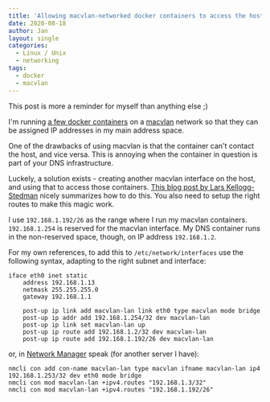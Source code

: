 ```yaml
---
title: 'Allowing macvlan-networked docker containers to access the host'
date: 2020-08-18
author: Jan
layout: single
categories:
  - Linux / Unix
  - networking
tags:
  - docker
  - macvlan
---
```

This post is more a reminder for myself than anything else ;)

I'm running [a few docker containers](/2020/05/07/enter-zfs/) on a [macvlan](https://docs.docker.com/network/macvlan/) 
network so that they can be assigned IP addresses in my main address space.

One of the drawbacks of using macvlan is that the container can't contact the host, and vice versa. This is annoying when
the container in question is part of your DNS infrastructure.

Luckely, a solution exists - creating another macvlan interface on the host, and using that to access those containers.
[This blog post by Lars Kellogg-Stedman](https://blog.oddbit.com/post/2018-03-12-using-docker-macvlan-networks/) nicely 
summarizes how to do this. You also need to setup the right routes to make this magic work.

I use `192.168.1.192/26` as the range where I run my macvlan containers. `192.168.1.254` is reserved for the macvlan interface.
My DNS container runs in the non-reserved space, though, on IP address `192.168.1.2`.
  
For my own references, to add this to `/etc/network/interfaces` use the following syntax, adapting to the right 
subnet and interface:

```
iface eth0 inet static
    address 192.168.1.13
    netmask 255.255.255.0
    gateway 192.168.1.1

    post-up ip link add macvlan-lan link eth0 type macvlan mode bridge
    post-up ip addr add 192.168.1.254/32 dev macvlan-lan
    post-up ip link set macvlan-lan up
    post-up ip route add 192.168.1.2/32 dev macvlan-lan
    post-up ip route add 192.168.1.192/26 dev macvlan-lan
```

or, in [Network Manager](https://wiki.gnome.org/Projects/NetworkManager) speak (for another server I have):

```shell
nmcli con add con-name macvlan-lan type macvlan ifname macvlan-lan ip4 192.168.1.253/32 dev eth0 mode bridge
nmcli con mod macvlan-lan +ipv4.routes "192.168.1.3/32"
nmcli con mod macvlan-lan +ipv4.routes "192.168.1.192/26"
```
